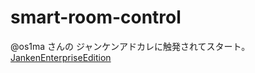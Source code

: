 # smart-room-control

@os1ma さんの ジャンケンアドカレに触発されてスタート。
[JankenEnterpriseEdition](https://github.com/os1ma/JankenEnterpriseEdition)